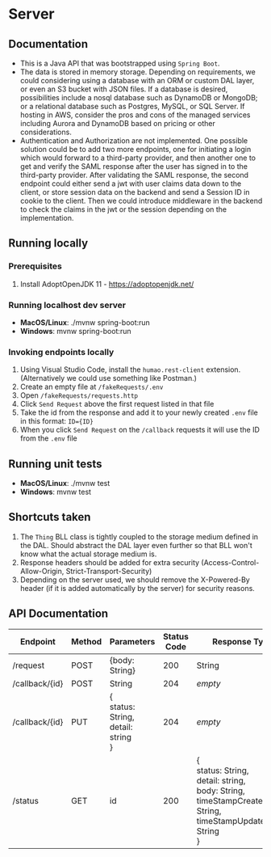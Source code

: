 # Server

## Documentation

* This is a Java API that was bootstrapped using `Spring Boot`.
* The data is stored in memory storage. Depending on requirements, we could considering using a database with an ORM or custom DAL layer, or even an S3 bucket with JSON files. If a database is desired, possibilities include a nosql database such as DynamoDB or MongoDB; or a relational database such as Postgres, MySQL, or SQL Server. If hosting in AWS, consider the pros and cons of the managed services including Aurora and DynamoDB based on pricing or other considerations.
* Authentication and Authorization are not implemented. One possible solution could be to add two more endpoints, one for initiating a login which would forward to a third-party provider, and then another one to get and verify the SAML response after the user has signed in to the third-party provider. After validating the SAML response, the second endpoint could either send a jwt with user claims data down to the client, or store session data on the backend and send a Session ID in cookie to the client. Then we could introduce middleware in the backend to check the claims in the jwt or the session depending on the implementation.

## Running locally

### Prerequisites
1. Install AdoptOpenJDK 11 - https://adoptopenjdk.net/

### Running localhost dev server
* **MacOS/Linux**: ./mvnw spring-boot:run
* **Windows**: mvnw spring-boot:run

### Invoking endpoints locally
1. Using Visual Studio Code, install the `humao.rest-client` extension. (Alternatively we could use something like Postman.)
1. Create an empty file at `/fakeRequests/.env`
1. Open `/fakeRequests/requests.http`
1. Click `Send Request` above the first request listed in that file
1. Take the id from the response and add it to your newly created `.env` file in this format: `ID={ID}`
1. When you click `Send Request` on the `/callback` requests it will use the ID from the `.env` file

## Running unit tests
* **MacOS/Linux**: ./mvnw test
* **Windows**: mvnw test

## Shortcuts taken

1. The `Thing` BLL class is tightly coupled to the storage medium defined in the DAL. Should abstract the DAL layer even further so that BLL won't know what the actual storage medium is.
1. Response headers should be added for extra security (Access-Control-Allow-Origin, Strict-Transport-Security)
1. Depending on the server used, we should remove the X-Powered-By header (if it is added automatically by the server) for security reasons.

## API Documentation
|Endpoint|Method|Parameters|Status Code|Response Type|
|---|---|---|---|---|
|/request|POST|{body: String}|200|String|
|/callback/{id}|POST|String|204|_empty_|
|/callback/{id}|PUT|{<br>status: String,<br>detail: string<br>}|204|_empty_|
|/status|GET|id|200|{<br>status: String,<br>detail: string,<br>body: String,<br>timeStampCreatedUTC: String,<br>timeStampUpdatedUTC: String<br>}|
